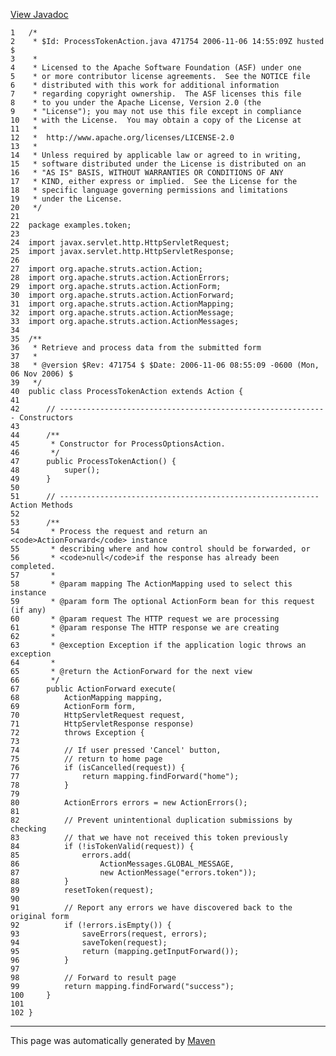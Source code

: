 [View Javadoc](../../../apidocs/examples/token/ProcessTokenAction.html.md)


    1   /*
    2    * $Id: ProcessTokenAction.java 471754 2006-11-06 14:55:09Z husted $
    3    *
    4    * Licensed to the Apache Software Foundation (ASF) under one
    5    * or more contributor license agreements.  See the NOTICE file
    6    * distributed with this work for additional information
    7    * regarding copyright ownership.  The ASF licenses this file
    8    * to you under the Apache License, Version 2.0 (the
    9    * "License"); you may not use this file except in compliance
    10   * with the License.  You may obtain a copy of the License at
    11   *
    12   *  http://www.apache.org/licenses/LICENSE-2.0
    13   *
    14   * Unless required by applicable law or agreed to in writing,
    15   * software distributed under the License is distributed on an
    16   * "AS IS" BASIS, WITHOUT WARRANTIES OR CONDITIONS OF ANY
    17   * KIND, either express or implied.  See the License for the
    18   * specific language governing permissions and limitations
    19   * under the License.
    20   */
    21  
    22  package examples.token;
    23  
    24  import javax.servlet.http.HttpServletRequest;
    25  import javax.servlet.http.HttpServletResponse;
    26  
    27  import org.apache.struts.action.Action;
    28  import org.apache.struts.action.ActionErrors;
    29  import org.apache.struts.action.ActionForm;
    30  import org.apache.struts.action.ActionForward;
    31  import org.apache.struts.action.ActionMapping;
    32  import org.apache.struts.action.ActionMessage;
    33  import org.apache.struts.action.ActionMessages;
    34  
    35  /**
    36   * Retrieve and process data from the submitted form
    37   *
    38   * @version $Rev: 471754 $ $Date: 2006-11-06 08:55:09 -0600 (Mon, 06 Nov 2006) $
    39   */
    40  public class ProcessTokenAction extends Action {
    41  
    42      // ------------------------------------------------------------ Constructors
    43  
    44      /**
    45       * Constructor for ProcessOptionsAction.
    46       */
    47      public ProcessTokenAction() {
    48          super();
    49      }
    50  
    51      // ---------------------------------------------------------- Action Methods
    52  
    53      /**
    54       * Process the request and return an <code>ActionForward</code> instance
    55       * describing where and how control should be forwarded, or
    56       * <code>null</code>if the response has already been completed.
    57       *
    58       * @param mapping The ActionMapping used to select this instance
    59       * @param form The optional ActionForm bean for this request (if any)
    60       * @param request The HTTP request we are processing
    61       * @param response The HTTP response we are creating
    62       *
    63       * @exception Exception if the application logic throws an exception
    64       *
    65       * @return the ActionForward for the next view
    66       */
    67      public ActionForward execute(
    68          ActionMapping mapping,
    69          ActionForm form,
    70          HttpServletRequest request,
    71          HttpServletResponse response)
    72          throws Exception {
    73  
    74          // If user pressed 'Cancel' button,
    75          // return to home page
    76          if (isCancelled(request)) {
    77              return mapping.findForward("home");
    78          }
    79  
    80          ActionErrors errors = new ActionErrors();
    81  
    82          // Prevent unintentional duplication submissions by checking
    83          // that we have not received this token previously
    84          if (!isTokenValid(request)) {
    85              errors.add(
    86                  ActionMessages.GLOBAL_MESSAGE,
    87                  new ActionMessage("errors.token"));
    88          }
    89          resetToken(request);
    90  
    91          // Report any errors we have discovered back to the original form
    92          if (!errors.isEmpty()) {
    93              saveErrors(request, errors);
    94              saveToken(request);
    95              return (mapping.getInputForward());
    96          }
    97  
    98          // Forward to result page
    99          return mapping.findForward("success");
    100     }
    101 
    102 }

------------------------------------------------------------------------

This page was automatically generated by [Maven](http://maven.apache.org/)
